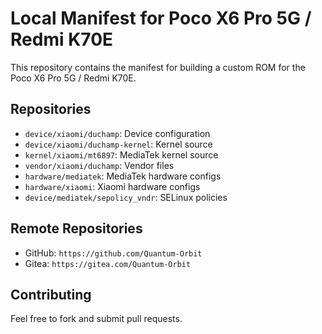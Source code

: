 # Local Manifest for Poco X6 Pro 5G / Redmi K70E

This repository contains the manifest for building a custom ROM for the Poco X6 Pro 5G / Redmi K70E.

## Repositories

- `device/xiaomi/duchamp`: Device configuration
- `device/xiaomi/duchamp-kernel`: Kernel source
- `kernel/xiaomi/mt6897`: MediaTek kernel source
- `vendor/xiaomi/duchamp`: Vendor files
- `hardware/mediatek`: MediaTek hardware configs
- `hardware/xiaomi`: Xiaomi hardware configs
- `device/mediatek/sepolicy_vndr`: SELinux policies

## Remote Repositories
- GitHub: `https://github.com/Quantum-Orbit`
- Gitea: `https://gitea.com/Quantum-Orbit`

## Contributing
Feel free to fork and submit pull requests.

